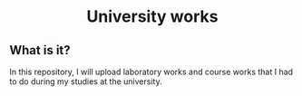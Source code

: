 <h1 align="center">University works</h1>
<h2>What is it?</h2>
<p>In this repository, I will upload laboratory works and course works that I had to do during my studies at the university.</p>
